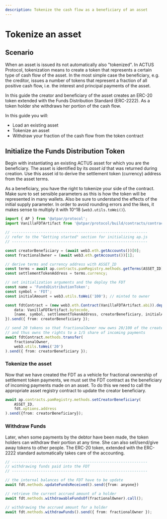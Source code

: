 ```yaml
---
description: Tokenize the cash flow as a beneficiary of an asset
---
```


# Tokenize an asset

## Scenario

When an asset is issued its not automatically also "tokenized". In ACTUS Protocol, tokenization means to create a token that represents a certain type of cash flow of the asset. In the most simple case the beneficiary, e.g. the creditor, issues a number of tokens that represent a fraction of all positive cash flow, i.e. the interest and principal payments of the asset.

In this guide the creator and beneficiary of the asset creates an ERC-20 token extended with the Funds Distribution Standard \(ERC-2222\). As a token holder she withdraws her portion of the cash flow.

In this guide you will:

* Load an existing asset
* Tokenize an asset
* Withdraw your fraction of the cash flow from the token contract

## Initialize the Funds Distribution Token

Begin with instantiating an existing ACTUS asset for which you are the beneficiary. The asset is identified by its _asset id_ that was returned during creation. Use this asset id to derive the settlement token \(currency\) address from the asset terms.

As a beneficiary, you have the right to tokenize your side of the contract. Make sure to set sensible parameters as this is how the token will be represented in many wallets. Also be sure to understand the effects of the initial supply parameter. In order to avoid rounding errors and the likes, it makes sense to multiply it with 10^18 \(`web3.utils.toWei()`\).

```typescript
import { AP } from '@atpar/protocol';
import VanillaFDTArtifact from '@atpar/protocol/build/contracts/contracts/Extensions/FDT/VanillaFDT/VanillaFDT.sol/VanillaFDT.json';

// -------------------------------------------------------------
// refer to the "Getting started" section for initializing ap.js
// -------------------------------------------------------------

const creatorBeneficiary = (await web3.eth.getAccounts())[0];
const fractionalOwner = (await web3.eth.getAccounts())[1];

// derive terms and currency address with ASSET_ID 
const terms = await ap.contracts.pamRegistry.methods.getTerms(ASSET_ID).call();
const settlementTokenAddress = terms.currency;

// set initialization arguments and the deploy the FDT
const name = 'FundsDistributionToken';
const symbol = 'FDT';
const initialAmount = web3.utils.toWei('100'); // minted to owner

const fdtContract = (new web3.eth.Contract(VanillaFDTArtifact.abi)).deploy({ 
    data: VanillaFDTArtifact.bytecode, 
    [name, symbol, settlementTokenAddress, creatorBeneficiary, initialAmount]
}).send({ from: creatorBeneficiary });

// send 20 tokens so that fractionalOwner now owns 20/100 of the created tokens
// and thus owns the rights to a 1/5 share of incoming payments 
await fdtContract.methods.transfer(
    fractionalOwner,
    web3.utils.toWei('20')
).send({ from: creatorBeneficiary });
```

### Tokenize the asset

Now that we have created the FDT as a vehicle for fractional ownership of settlement token payments, we must set the FDT contract as the beneficiary of incoming payments made on an asset. To do this we need to call the appropriate asset registry contract to update the creator beneficiary.

```typescript
await ap.contracts.pamRegistry.methods.setCreatorBeneficiary(
    ASSET_ID,
    fdt.options.address
).send({from: creatorBeneficiary});
```

### Withdraw Funds

Later, when some payments by the debtor have been made, the token holders can withdraw their portion at any time. She can also sell/send/give away tokens to other people. The ERC-20 token, extended with the ERC-2222 standard automatically takes care of the accounting.

```typescript
// -------------------------------------------------------------
// withdrawing funds paid into the FDT
// -------------------------------------------------------------

// the internal balances of the FDT have to be update
await fdt.methods.updateFundsReceived().send({from: anyone})

// retrieve the current accrued amount of a holder
await fdt.methods.withdrawableFundsOf(fractionalOwner).call();

// withdrawing the accrued amount for a holder
await fdt.methods.withdrawFunds().send({ from: fractionalOwner });
```

